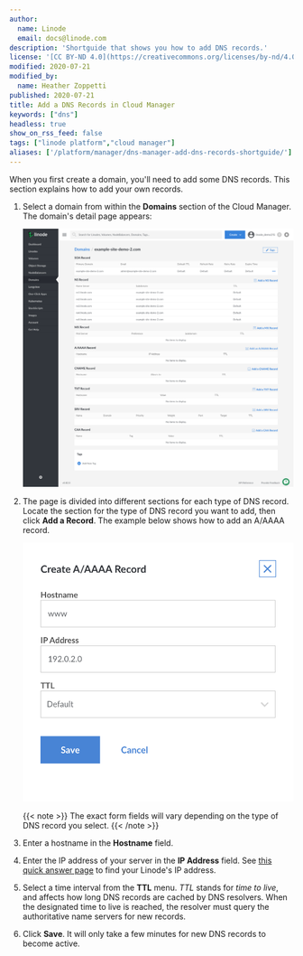 ```yaml
---
author:
  name: Linode
  email: docs@linode.com
description: 'Shortguide that shows you how to add DNS records.'
license: '[CC BY-ND 4.0](https://creativecommons.org/licenses/by-nd/4.0)'
modified: 2020-07-21
modified_by:
  name: Heather Zoppetti
published: 2020-07-21
title: Add a DNS Records in Cloud Manager
keywords: ["dns"]
headless: true
show_on_rss_feed: false
tags: ["linode platform","cloud manager"]
aliases: ['/platform/manager/dns-manager-add-dns-records-shortguide/']
---
```


When you first create a domain, you'll need to add some DNS records. <!-- The DNS Manager can create some basic records to get you started when you create your domain zone, --> This section explains how to add your own records.

1.  Select a domain from within the **Domains** section of the Cloud Manager. The domain's detail page appears:

    ![This page has seven sections showing eight different types of records: SOA, NS, MX, and A/AAAA, CNAME, TXT, SRV, AND CAA](domain-details-page-no-records.png "This page has seven sections showing eight different types of records: SOA, NS, MX, and A/AAAA, CNAME, TXT, SRV, AND CAA")

1.  The page is divided into different sections for each type of DNS record. Locate the section for the type of DNS record you want to add, then click **Add a Record**. The example below shows how to add an A/AAAA record.

    ![This page allows you to create a new A/AAAA record](add-dns-record-ipv4.png "This page allows you to create a new A/AAAA record")

    {{< note >}}
The exact form fields will vary depending on the type of DNS record you select.
{{< /note >}}

1.  Enter a hostname in the **Hostname** field.

1.  Enter the IP address of your server in the **IP Address** field. See [this quick answer page](/docs/quick-answers/linode-platform/find-your-linodes-ip-address/) to find your Linode's IP address.

1.  Select a time interval from the **TTL** menu. *TTL* stands for *time to live*, and affects how long DNS records are cached by DNS resolvers. When the designated time to live is reached, the resolver must query the authoritative name servers for new records.

1.  Click **Save**. It will only take a few minutes for new DNS records to become active.
